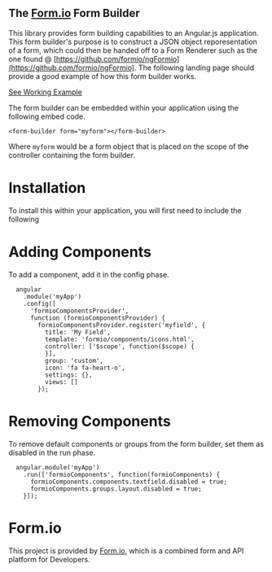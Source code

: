 The [Form.io](https://form.io) Form Builder
--------------------------------
This library provides form building capabilities to an Angular.js application. This form builder's purpose is to 
construct a JSON object reporesentation of a form, which could then be handed off to a Form Renderer such as the one
found @ [https://github.com/formio/ngFormio](https://github.com/formio/ngFormio).  The following landing page should
provide a good example of how this form builder works.

[See Working Example](http://codepen.io/travist/full/xVyMjo/)

The form builder can be embedded within your application using the following embed code.

```
<form-builder form="myform"></form-builder>
```




Where ```myform``` would be a form object that is placed on the scope of the controller containing the form builder.

Installation
================
To install this within your application, you will first need to include the following 


Adding Components
=================
To add a component, add it in the config phase.

```
  angular
    .module('myApp')
    .config([
      'formioComponentsProvider',
      function (formioComponentsProvider) {
        formioComponentsProvider.register('myfield', {
          title: 'My Field',
          template: 'formio/components/icons.html',
          controller: ['$scope', function($scope) {
          }],
          group: 'custom',
          icon: 'fa fa-heart-o',
          settings: {},
          views: []
        });
```
Removing Components
===================
To remove default components or groups from the form builder, set them as disabled in the run phase.

```
  angular.module('myApp')
    .run(['formioComponents', function(formioComponents) {
      formioComponents.components.textfield.disabled = true;
      formioComponents.groups.layout.disabled = true;
    }]);
```

Form.io
==============
This project is provided by [Form.io](https://form.io), which is a combined form and API platform for Developers.
